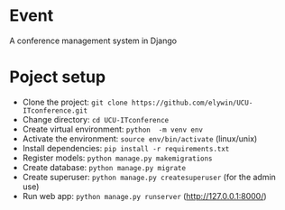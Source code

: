 # Event
A conference management system in Django


# Poject setup

- Clone the project: `git clone https://github.com/elywin/UCU-ITconference.git`
- Change directory: `cd UCU-ITconference`
- Create virtual environment: `python  -m venv env`
- Activate the environment: `source env/bin/activate` (linux/unix)
- Install dependencies: `pip install -r requirements.txt`
- Register models: `python manage.py makemigrations`
- Create database: `python manage.py migrate`
- Create superuser: `python manage.py createsuperuser` (for the admin use)
- Run web app: `python manage.py runserver`  (http://127.0.0.1:8000/)
